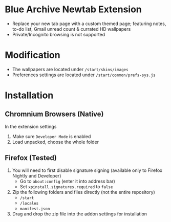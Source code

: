 # Blue Archive Newtab Extension
- Replace your new tab page with a custom themed page; featuring notes, to-do list, Gmail unread count & currated HD wallpapers
- Private/Incognito browsing is not supported

# Modification
- The wallpapers are located under `/start/skins/images` 
- Preferences settings are located under `/start/common/prefs-sys.js`

# Installation
## Chromnium Browsers (Native)
In the extension settings
1. Make sure `Developer Mode` is enabled 
2. Load unpacked, choose the whole folder

## Firefox (Tested)
1. You will need to first disable signature signing (available only to Firefox Nightly and Developer)
	- Go to `about:config` (enter it into address bar)
	- Set `xpinstall.signatures.required` to `false`
2. Zip the following folders and files directly (not the entire repository)
	- `/start`
	- `/locales`
	- `manifest.json`
3. Drag and drop the zip file into the addon settings for installation
